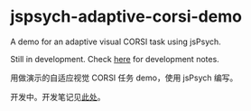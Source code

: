 # jspsych-adaptive-corsi-demo
A demo for an adaptive visual CORSI task using jsPsych.

Still in development. Check [here](https://midnight-yu.github.io/develop-notes-jspsych/corsi/) for development notes.

用做演示的自适应视觉 CORSI 任务 demo，使用 jsPsych 编写。

开发中。开发笔记见[此处](https://midnight-yu.github.io/develop-notes-jspsych/corsi/)。